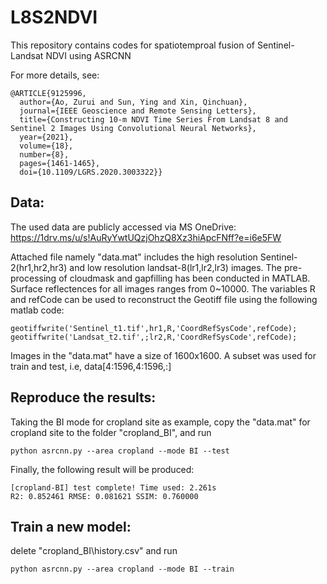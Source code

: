 # L8S2NDVI
This repository contains codes for spatiotemproal fusion of Sentinel-Landsat NDVI using ASRCNN

For more details, see: 
```
@ARTICLE{9125996,
  author={Ao, Zurui and Sun, Ying and Xin, Qinchuan},
  journal={IEEE Geoscience and Remote Sensing Letters}, 
  title={Constructing 10-m NDVI Time Series From Landsat 8 and Sentinel 2 Images Using Convolutional Neural Networks}, 
  year={2021},
  volume={18},
  number={8},
  pages={1461-1465},
  doi={10.1109/LGRS.2020.3003322}}
```

Data:
--------

The used data are publicly accessed via MS OneDrive: https://1drv.ms/u/s!AuRyYwtUQzjOhzQ8Xz3hiApcFNff?e=i6e5FW

Attached file namely "data.mat" includes the high resolution Sentinel-2(hr1,hr2,hr3) and low resolution landsat-8(lr1,lr2,lr3) images. The pre-processing of cloudmask and gapfilling has been conducted in MATLAB. Surface reflectences for all images ranges from 0~10000. The variables R and refCode can be used to  reconstruct the Geotiff file using the following matlab code:

    geotiffwrite('Sentinel_t1.tif',hr1,R,'CoordRefSysCode',refCode);
    geotiffwrite('Landsat_t2.tif',;lr2,R,'CoordRefSysCode',refCode);

Images in the "data.mat" have a size of 1600x1600. A subset was used for train and test, i.e, data[4:1596,4:1596,:]

Reproduce the results:
--------

Taking the BI mode for cropland site as example, copy the "data.mat" for cropland site to the folder "cropland_BI", and run 

    python asrcnn.py --area cropland --mode BI --test

Finally, the following result will be produced:

    [cropland-BI] test complete! Time used: 2.261s
    R2: 0.852461 RMSE: 0.081621 SSIM: 0.760000

Train a new model:
--------

delete "cropland_BI\history.csv" and run

    python asrcnn.py --area cropland --mode BI --train
